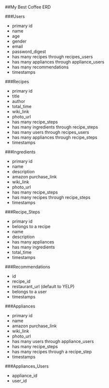 ##My Best Coffee ERD

###Users
- primary id
- name
- age
- gender
- email
- password_digest
- has many recipes through recipes_users
- has many appliances through appliance_users
- has many recommendations
- timestamps


###Recipes
- primary id
- title
- author
- total_time
- wiki_link
- photo_url
- has many recipe_steps
- has many ingredients through recipe_steps
- has many users through recipes_users
- has many appliances through recipe_steps
- timestamps


###Ingredients
- primary id
- name
- description
- amazon purchase_link
- wiki_link
- photo_url
- has many recipe_steps
- has many recipes through recipe_steps
- timestamps


###Recipe_Steps
- primary id
- belongs to a recipe
- name
- description
- has many appliances
- has many ingredients
- total_time
- timestamps


###Recommendations
- id
- recipe_id
- restaurant_url (default to YELP)
- belongs to a user
- timestamps


###Appliances
- primary id
- name
- amazon purchase_link
- wiki_link
- photo_url
- has many users through appliance_users
- has many recipe_steps
- has many recipes through a recipe_step
- timestamps


###Appliances_Users
- appliance_id
- user_id
